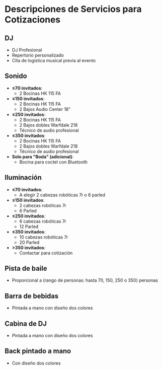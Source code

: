 # Descripciones de Servicios para Cotizaciones

## DJ
- DJ Profesional
- Repertorio personalizado
- Cita de logística musical previa al evento

## Sonido
- **≤70 invitados**:
  - 2 Bocinas HK 115 FA
- **≤150 invitados**:
  - 2 Bocinas HK 115 FA
  - 2 Bajos Audio Center 18"
- **≤250 invitados**:
  - 2 Bocinas HK 115 FA
  - 2 Bajos dobles Warfdale 218
  - Técnico de audio profesional
- **≤350 invitados**:
  - 2 Bocinas HK 115 FA
  - 2 Bajos dobles Warfdale 218
  - Técnico de audio profesional
- **Solo para "Boda" (adicional)**:
  - Bocina para coctel con Bluetooth

## Iluminación
- **≤70 invitados**:
  - A elegir 2 cabezas robóticas 7r o 6 parled
- **≤150 invitados**:
  - 2 cabezas robóticas 7r
  - 6 Parled
- **≤250 invitados**:
  - 6 cabezas robóticas 7r
  - 12 Parled
- **≤350 invitados**:
  - 10 cabezas robóticas 7r
  - 20 Parled
- **>350 invitados**:
  - Contactar para cotización

## Pista de baile
- Proporcional a (rango de personas: hasta 70, 150, 250 o 350) personas

## Barra de bebidas
- Pintada a mano con diseño dos colores

## Cabina de DJ
- Pintada a mano con diseño dos colores

## Back pintado a mano
- Con diseño dos colores